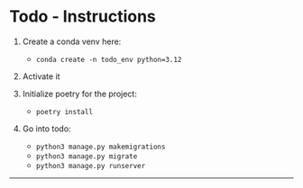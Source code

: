 # Todo - Instructions
1. Create a conda venv here:
    - `conda create -n todo_env python=3.12`
2. Activate it
3. Initialize poetry for the project:
    - `poetry install`

4. Go into todo:
    - `python3 manage.py makemigrations`
    - `python3 manage.py migrate`
    - `python3 manage.py runserver`

---